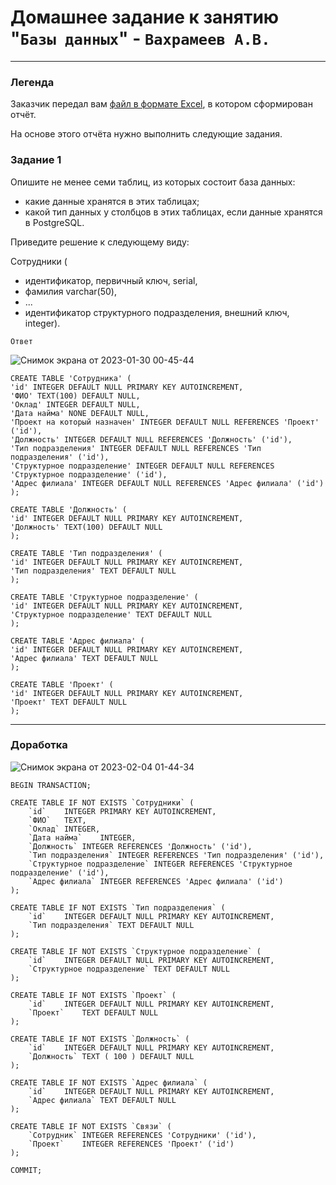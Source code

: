 
# Домашнее задание к занятию "`Базы данных`"      -    `Вахрамеев А.В.`

---
### Легенда

Заказчик передал вам [файл в формате Excel](https://github.com/netology-code/sdb-homeworks/blob/main/resources/hw-12-1.xlsx), в котором сформирован отчёт. 

На основе этого отчёта нужно выполнить следующие задания.

### Задание 1

Опишите не менее семи таблиц, из которых состоит база данных:

- какие данные хранятся в этих таблицах;
- какой тип данных у столбцов в этих таблицах, если данные хранятся в PostgreSQL.

Приведите решение к следующему виду:

Сотрудники (

- идентификатор, первичный ключ, serial,
- фамилия varchar(50),
- ...
- идентификатор структурного подразделения, внешний ключ, integer).

`Ответ`

![Снимок экрана от 2023-01-30 00-45-44](https://user-images.githubusercontent.com/75438030/215357372-a49a07a2-c888-400a-8d3f-236f2a1e7fdd.png)

```
CREATE TABLE 'Сотрудника' (
'id' INTEGER DEFAULT NULL PRIMARY KEY AUTOINCREMENT,
'ФИО' TEXT(100) DEFAULT NULL,
'Оклад' INTEGER DEFAULT NULL,
'Дата найма' NONE DEFAULT NULL,
'Проект на который назначен' INTEGER DEFAULT NULL REFERENCES 'Проект' ('id'),
'Должность' INTEGER DEFAULT NULL REFERENCES 'Должность' ('id'),
'Тип подразделения' INTEGER DEFAULT NULL REFERENCES 'Тип подразделения' ('id'),
'Структурное подразделение' INTEGER DEFAULT NULL REFERENCES 'Структурное подразделение' ('id'),
'Адрес филиала' INTEGER DEFAULT NULL REFERENCES 'Адрес филиала' ('id')
);

CREATE TABLE 'Должность' (
'id' INTEGER DEFAULT NULL PRIMARY KEY AUTOINCREMENT,
'Должность' TEXT(100) DEFAULT NULL
);

CREATE TABLE 'Тип подразделения' (
'id' INTEGER DEFAULT NULL PRIMARY KEY AUTOINCREMENT,
'Тип подразделения' TEXT DEFAULT NULL
);

CREATE TABLE 'Структурное подразделение' (
'id' INTEGER DEFAULT NULL PRIMARY KEY AUTOINCREMENT,
'Структурное подразделение' TEXT DEFAULT NULL
);

CREATE TABLE 'Адрес филиала' (
'id' INTEGER DEFAULT NULL PRIMARY KEY AUTOINCREMENT,
'Адрес филиала' TEXT DEFAULT NULL
);

CREATE TABLE 'Проект' (
'id' INTEGER DEFAULT NULL PRIMARY KEY AUTOINCREMENT,
'Проект' TEXT DEFAULT NULL
);

```
---

### Доработка


![Снимок экрана от 2023-02-04 01-44-34](https://user-images.githubusercontent.com/75438030/216725501-bb02bf7e-e91a-47d9-be6b-4c26beb1e2fc.png)


```
BEGIN TRANSACTION;

CREATE TABLE IF NOT EXISTS `Сотрудники` (
	`id`	INTEGER PRIMARY KEY AUTOINCREMENT,
	`ФИО`	TEXT,
	`Оклад`	INTEGER,
	`Дата найма`	INTEGER,
	`Должность`	INTEGER REFERENCES 'Должность' ('id'),
	`Тип подразделения`	INTEGER REFERENCES 'Тип подразделения' ('id'),
	`Структурное подразделение`	INTEGER REFERENCES 'Структурное подразделение' ('id'),
	`Адрес филиала`	INTEGER REFERENCES 'Адрес филиала' ('id')
);

CREATE TABLE IF NOT EXISTS `Тип подразделения` (
	`id`	INTEGER DEFAULT NULL PRIMARY KEY AUTOINCREMENT,
	`Тип подразделения`	TEXT DEFAULT NULL
);

CREATE TABLE IF NOT EXISTS `Структурное подразделение` (
	`id`	INTEGER DEFAULT NULL PRIMARY KEY AUTOINCREMENT,
	`Структурное подразделение`	TEXT DEFAULT NULL
);

CREATE TABLE IF NOT EXISTS `Проект` (
	`id`	INTEGER DEFAULT NULL PRIMARY KEY AUTOINCREMENT,
	`Проект`	TEXT DEFAULT NULL
);

CREATE TABLE IF NOT EXISTS `Должность` (
	`id`	INTEGER DEFAULT NULL PRIMARY KEY AUTOINCREMENT,
	`Должность`	TEXT ( 100 ) DEFAULT NULL
);

CREATE TABLE IF NOT EXISTS `Адрес филиала` (
	`id`	INTEGER DEFAULT NULL PRIMARY KEY AUTOINCREMENT,
	`Адрес филиала`	TEXT DEFAULT NULL
);

CREATE TABLE IF NOT EXISTS `Связи` (
	`Сотрудник`	INTEGER REFERENCES 'Сотрудники' ('id'),
	`Проект`	INTEGER REFERENCES 'Проект' ('id')
);

COMMIT;

```
